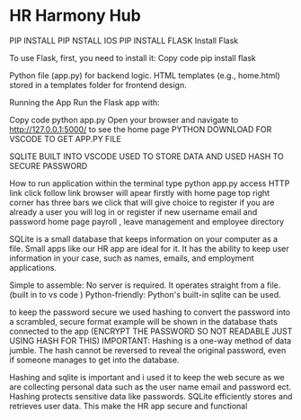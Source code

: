 # HR Harmony Hub
PIP INSTALL 
PIP NSTALL IOS 
PIP INSTALL FLASK 
Install Flask

To use Flask, first, you need to install it:
Copy code 
pip install flask

Python file (app.py) for backend logic.
HTML templates (e.g., home.html) stored in a templates folder for frontend design.

Running the App
Run the Flask app with:

Copy code
python app.py
Open your browser and navigate to http://127.0.0.1:5000/ to see the home page
PYTHON DOWNLOAD FOR VSCODE TO GET APP.PY FILE 

SQLITE BUILT INTO VSCODE USED TO STORE DATA AND USED HASH TO SECURE PASSWORD 

How to run application within the terminal type python app.py access HTTP link 
click follow link 
browser will apear firstly with home page top right corner has three bars we click that will give choice to register if you are already a user you will log in or register if new 
username email and password 
home page payroll , leave management and employee directory 

SQLite is a small database that keeps information on your computer as a file. Small apps like our HR app are ideal for it. It has the ability to keep user information in your case, such as names, emails, and employment applications.

Simple to assemble: No server is required. It operates straight from a file. (built in to vs code )
Python-friendly: Python's built-in sqlite can be used. 

to keep the password secure we used hashing to convert the password into a scrambled, secure format example will be shown in  the database thats connected to the app (ENCRYPT THE PASSWORD SO NOT READABLE JUST USING HASH FOR THIS)
 IMPORTANT: Hashing is a one-way method of data jumble. The hash cannot be reversed to reveal the original password, even if someone manages to get into the database.

 Hashing and sqlite is important and i used it to keep the web secure as we are collecting personal data such as the user name email and password ect. 
 Hashing protects sensitive data like passwords.
SQLite efficiently stores and retrieves user data.
This make the HR app secure and functional 
